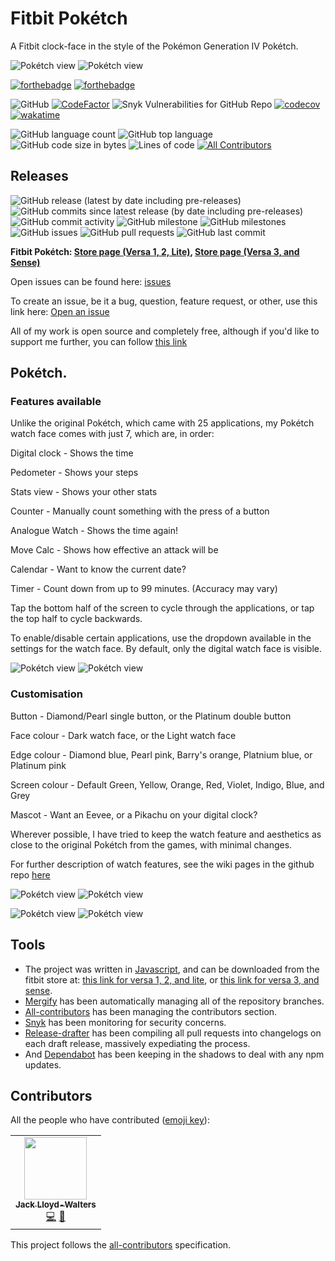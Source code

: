 # Fitbit Pokétch
A Fitbit clock-face in the style of the Pokémon Generation IV Pokétch.

![Pokétch view](https://github.com/SK1Y101/PoketchFitbit/blob/main/FitbitPoketch-Export/SDK4.3/screenshots/App_Views/App_View_Animated.png)
![Pokétch view](https://github.com/SK1Y101/PoketchFitbit/blob/main/FitbitPoketch-Export/SDK6.0/screenshots/App_View/App_View_Animated.png)

[![forthebadge](https://forthebadge.com/images/badges/made-with-javascript.svg)](https://forthebadge.com)
[![forthebadge](https://forthebadge.com/images/badges/uses-css.svg)](https://forthebadge.com)

![GitHub](https://img.shields.io/github/license/SK1Y101/PoketchFitbit)
[![CodeFactor](https://www.codefactor.io/repository/github/SK1Y101/PoketchFitbit/badge)](https://www.codefactor.io/repository/github/SK1Y101/PoketchFitbit)
![Snyk Vulnerabilities for GitHub Repo](https://img.shields.io/snyk/vulnerabilities/github/SK1Y101/PoketchFitbit)
[![codecov](https://codecov.io/gh/SK1Y101/PoketchFitbit/branch/main/graph/badge.svg?token=DRJ67ZQA7M)](https://codecov.io/gh/SK1Y101/PoketchFitbit)
[![wakatime](https://wakatime.com/badge/github/SK1Y101/PoketchFitbit.svg)](https://wakatime.com/badge/github/SK1Y101/PoketchFitbit)

![GitHub language count](https://img.shields.io/github/languages/count/SK1Y101/PoketchFitbit)
![GitHub top language](https://img.shields.io/github/languages/top/SK1Y101/PoketchFitbit)
![GitHub code size in bytes](https://img.shields.io/github/languages/code-size/SK1Y101/PoketchFitbit)
![Lines of code](https://img.shields.io/tokei/lines/github.com/SK1Y101/PoketchFitbit) <!-- ALL-CONTRIBUTORS-BADGE:START - Do not remove or modify this section -->
[![All Contributors](https://img.shields.io/badge/all_contributors-1-orange.svg?style=flat)](#contributors)
<!-- ALL-CONTRIBUTORS-BADGE:END -->

## Releases

![GitHub release (latest by date including pre-releases)](https://img.shields.io/github/v/release/SK1Y101/PoketchFitbit?include_prereleases)
![GitHub commits since latest release (by date including pre-releases)](https://img.shields.io/github/commits-since/SK1Y101/PoketchFitbit/latest/develop?include_prereleases)
![GitHub commit activity](https://img.shields.io/github/commit-activity/w/SK1Y101/PoketchFitbit)
![GitHub milestone](https://img.shields.io/github/milestones/progress/SK1Y101/PoketchFitbit/1)
![GitHub milestones](https://img.shields.io/github/milestones/open/SK1Y101/PoketchFitbit)
![GitHub issues](https://img.shields.io/github/issues-raw/SK1Y101/PoketchFitbit)
![GitHub pull requests](https://img.shields.io/github/issues-pr-raw/SK1Y101/PoketchFitbit)
![GitHub last commit](https://img.shields.io/github/last-commit/SK1Y101/PoketchFitbit)

**Fitbit Pokétch: [Store page (Versa 1, 2, Lite)](https://gallery.fitbit.com/details/c69cadcb-a312-4be3-a51f-681b259364c4), [Store page (Versa 3, and Sense)](https://gallery.fitbit.com/details/5f740578-6ec4-4bf3-a98b-561e2d94fd0c)**

Open issues can be found here: [issues](../../issues)

To create an issue, be it a bug, question, feature request, or other, use this link here: [Open an issue](../../issues/new/choose)


All of my work is open source and completely free, although if you'd like to support me further, you can follow [this link](https://www.buymeacoffee.com/lloydwaltersj)

## Pokétch.

### Features available

Unlike the original Pokétch, which came with 25 applications, my Pokétch watch face comes with just 7, which are, in order:

Digital clock        - Shows the time

Pedometer          - Shows your steps

Stats view           - Shows your other stats

Counter               - Manually count something with the press of a button

Analogue Watch  - Shows the time again!

Move Calc  - Shows how effective an attack will be

Calendar              - Want to know the current date?

Timer                   - Count down from up to 99 minutes. (Accuracy may vary)

Tap the bottom half of the screen to cycle through the applications, or tap the top half to cycle backwards.

To enable/disable certain applications, use the dropdown available in the settings for the watch face. By default, only the digital watch face is visible.

![Pokétch view](https://github.com/SK1Y101/PoketchFitbit/blob/main/FitbitPoketch-Export/SDK4.3/screenshots/App_Views/App_View_Animated.png)
![Pokétch view](https://github.com/SK1Y101/PoketchFitbit/blob/main/FitbitPoketch-Export/SDK6.0/screenshots/App_View/App_View_Animated.png)

### Customisation

Button             - Diamond/Pearl single button, or the Platinum double button

Face colour     - Dark watch face, or the Light watch face

Edge colour     - Diamond blue, Pearl pink, Barry's orange, Platnium blue, or Platinum pink

Screen colour  - Default Green, Yellow, Orange, Red, Violet, Indigo, Blue, and Grey

Mascot         - Want an Eevee, or a Pikachu on your digital clock?

Wherever possible, I have tried to keep the watch feature and aesthetics as close to the original Pokétch from the games, with minimal changes.

For further description of watch features, see the wiki pages in the github repo [here](https://github.com/SK1Y101/PoketchFitbit/wiki)

![Pokétch view](https://github.com/SK1Y101/PoketchFitbit/blob/main/FitbitPoketch-Export/SDK4.3/screenshots/screen_colours/Screen_Colour_Animated.png)
![Pokétch view](https://github.com/SK1Y101/PoketchFitbit/blob/main/FitbitPoketch-Export/SDK6.0/screenshots/Screen_Colour/Screen_Colour_Animated.png)

![Pokétch view](https://github.com/SK1Y101/PoketchFitbit/blob/main/FitbitPoketch-Export/SDK4.3/screenshots/edge_colours/Edge_View_Animated.png)
![Pokétch view](https://github.com/SK1Y101/PoketchFitbit/blob/main/FitbitPoketch-Export/SDK6.0/screenshots/Edge_Colour/Edge_Colour_Animated.png)

## Tools

 - The project was written in [Javascript](https://www.javascript.com/), and can be downloaded from the fitbit store at: [this link for versa 1, 2, and lite](https://gallery.fitbit.com/details/c69cadcb-a312-4be3-a51f-681b259364c4), or [this link for versa 3, and sense](https://gallery.fitbit.com/details/5f740578-6ec4-4bf3-a98b-561e2d94fd0c).
 - [Mergify](https://mergify.io/) has been automatically managing all of the repository branches.
 - [All-contributors](https://allcontributors.org/) has been managing the contributors section.
 - [Snyk](https://snyk.io/) has been monitoring for security concerns.
 - [Release-drafter](https://github.com/release-drafter/release-drafter) has been compiling all pull requests into changelogs on each draft release, massively expediating the process.
 - And [Dependabot](https://dependabot.com/) has been keeping in the shadows to deal with any npm updates.

## Contributors

All the people who have contributed ([emoji key](https://allcontributors.org/docs/en/emoji-key)):
<!-- ALL-CONTRIBUTORS-LIST:START - Do not remove or modify this section -->
<!-- prettier-ignore-start -->
<!-- markdownlint-disable -->
<table>
  <tr>
    <td align="center"><a href="https://github.com/SK1Y101"><img src="https://avatars.githubusercontent.com/u/8695579?v=4?s=100" width="100px;" alt=""/><br /><sub><b>Jack Lloyd-Walters</b></sub></a><br /><a href="https://github.com/SK1Y101/PoketchFitbit/commits?author=SK1Y101" title="Code">💻</a> <a href="https://github.com/SK1Y101/PoketchFitbit/pulls?q=is%3Apr+reviewed-by%3ASK1Y101" title="Reviewed Pull Requests">👀</a></td>
  </tr>
</table>

<!-- markdownlint-restore -->
<!-- prettier-ignore-end -->

<!-- ALL-CONTRIBUTORS-LIST:END -->

This project follows the [all-contributors](https://allcontributors.org) specification.
